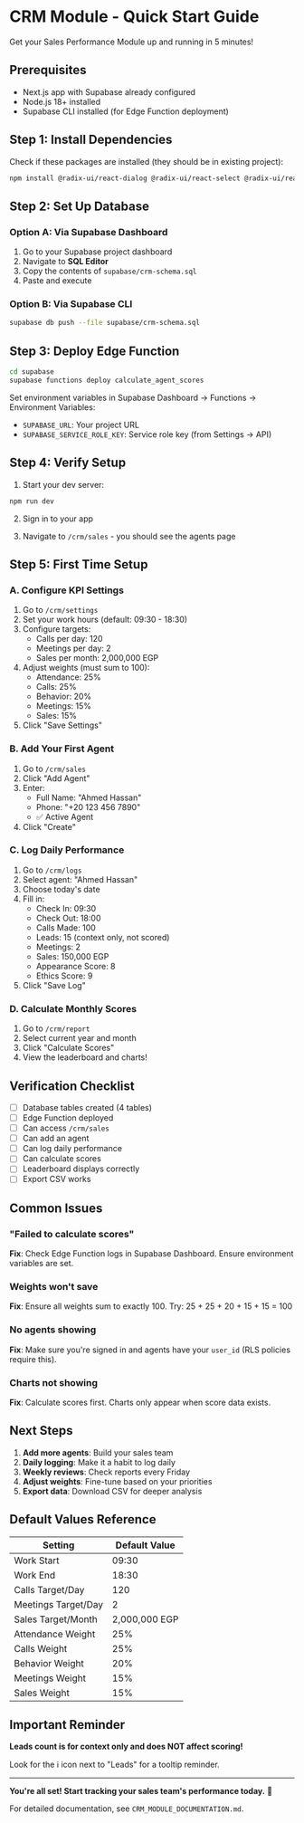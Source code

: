 # CRM Module - Quick Start Guide

Get your Sales Performance Module up and running in 5 minutes!

## Prerequisites

- Next.js app with Supabase already configured
- Node.js 18+ installed
- Supabase CLI installed (for Edge Function deployment)

## Step 1: Install Dependencies

Check if these packages are installed (they should be in existing project):

```bash
npm install @radix-ui/react-dialog @radix-ui/react-select @radix-ui/react-tooltip recharts framer-motion lucide-react
```

## Step 2: Set Up Database

### Option A: Via Supabase Dashboard

1. Go to your Supabase project dashboard
2. Navigate to **SQL Editor**
3. Copy the contents of `supabase/crm-schema.sql`
4. Paste and execute

### Option B: Via Supabase CLI

```bash
supabase db push --file supabase/crm-schema.sql
```

## Step 3: Deploy Edge Function

```bash
cd supabase
supabase functions deploy calculate_agent_scores
```

Set environment variables in Supabase Dashboard → Functions → Environment Variables:
- `SUPABASE_URL`: Your project URL
- `SUPABASE_SERVICE_ROLE_KEY`: Service role key (from Settings → API)

## Step 4: Verify Setup

1. Start your dev server:
```bash
npm run dev
```

2. Sign in to your app

3. Navigate to `/crm/sales` - you should see the agents page

## Step 5: First Time Setup

### A. Configure KPI Settings

1. Go to `/crm/settings`
2. Set your work hours (default: 09:30 - 18:30)
3. Configure targets:
   - Calls per day: 120
   - Meetings per day: 2
   - Sales per month: 2,000,000 EGP
4. Adjust weights (must sum to 100):
   - Attendance: 25%
   - Calls: 25%
   - Behavior: 20%
   - Meetings: 15%
   - Sales: 15%
5. Click "Save Settings"

### B. Add Your First Agent

1. Go to `/crm/sales`
2. Click "Add Agent"
3. Enter:
   - Full Name: "Ahmed Hassan"
   - Phone: "+20 123 456 7890"
   - ✅ Active Agent
4. Click "Create"

### C. Log Daily Performance

1. Go to `/crm/logs`
2. Select agent: "Ahmed Hassan"
3. Choose today's date
4. Fill in:
   - Check In: 09:30
   - Check Out: 18:00
   - Calls Made: 100
   - Leads: 15 (context only, not scored)
   - Meetings: 2
   - Sales: 150,000 EGP
   - Appearance Score: 8
   - Ethics Score: 9
5. Click "Save Log"

### D. Calculate Monthly Scores

1. Go to `/crm/report`
2. Select current year and month
3. Click "Calculate Scores"
4. View the leaderboard and charts!

## Verification Checklist

- [ ] Database tables created (4 tables)
- [ ] Edge Function deployed
- [ ] Can access `/crm/sales`
- [ ] Can add an agent
- [ ] Can log daily performance
- [ ] Can calculate scores
- [ ] Leaderboard displays correctly
- [ ] Export CSV works

## Common Issues

### "Failed to calculate scores"

**Fix**: Check Edge Function logs in Supabase Dashboard. Ensure environment variables are set.

### Weights won't save

**Fix**: Ensure all weights sum to exactly 100. Try: 25 + 25 + 20 + 15 + 15 = 100

### No agents showing

**Fix**: Make sure you're signed in and agents have your `user_id` (RLS policies require this).

### Charts not showing

**Fix**: Calculate scores first. Charts only appear when score data exists.

## Next Steps

1. **Add more agents**: Build your sales team
2. **Daily logging**: Make it a habit to log daily
3. **Weekly reviews**: Check reports every Friday
4. **Adjust weights**: Fine-tune based on your priorities
5. **Export data**: Download CSV for deeper analysis

## Default Values Reference

| Setting | Default Value |
|---------|--------------|
| Work Start | 09:30 |
| Work End | 18:30 |
| Calls Target/Day | 120 |
| Meetings Target/Day | 2 |
| Sales Target/Month | 2,000,000 EGP |
| Attendance Weight | 25% |
| Calls Weight | 25% |
| Behavior Weight | 20% |
| Meetings Weight | 15% |
| Sales Weight | 15% |

## Important Reminder

**Leads count is for context only and does NOT affect scoring!**

Look for the ℹ️ icon next to "Leads" for a tooltip reminder.

---

**You're all set! Start tracking your sales team's performance today.** 🚀

For detailed documentation, see `CRM_MODULE_DOCUMENTATION.md`.

